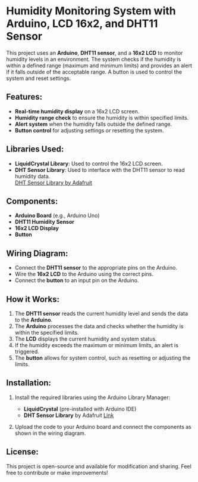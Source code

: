 

# Humidity Monitoring System with Arduino, LCD 16x2, and DHT11 Sensor

This project uses an **Arduino**, **DHT11 sensor**, and a **16x2 LCD** to monitor humidity levels in an environment. The system checks if the humidity is within a defined range (maximum and minimum limits) and provides an alert if it falls outside of the acceptable range. A button is used to control the system and reset settings.

## Features:
- **Real-time humidity display** on a 16x2 LCD screen.
- **Humidity range check** to ensure the humidity is within specified limits.
- **Alert system** when the humidity falls outside the defined range.
- **Button control** for adjusting settings or resetting the system.

## Libraries Used:
- **LiquidCrystal Library**: Used to control the 16x2 LCD screen.
- **DHT Sensor Library**: Used to interface with the DHT11 sensor to read humidity data.  
  [DHT Sensor Library by Adafruit](https://github.com/adafruit/DHT-sensor-library)

## Components:
- **Arduino Board** (e.g., Arduino Uno)
- **DHT11 Humidity Sensor**
- **16x2 LCD Display**
- **Button**

## Wiring Diagram:
- Connect the **DHT11 sensor** to the appropriate pins on the Arduino.
- Wire the **16x2 LCD** to the Arduino using the correct pins.
- Connect the **button** to an input pin on the Arduino.

## How it Works:
1. The **DHT11 sensor** reads the current humidity level and sends the data to the **Arduino**.
2. The **Arduino** processes the data and checks whether the humidity is within the specified limits.
3. The **LCD** displays the current humidity and system status.
4. If the humidity exceeds the maximum or minimum limits, an alert is triggered.
5. The **button** allows for system control, such as resetting or adjusting the limits.

## Installation:
1. Install the required libraries using the Arduino Library Manager:
   - **LiquidCrystal** (pre-installed with Arduino IDE)
   - **DHT Sensor Library** by Adafruit [Link](https://github.com/adafruit/DHT-sensor-library)
   
2. Upload the code to your Arduino board and connect the components as shown in the wiring diagram.

## License:
This project is open-source and available for modification and sharing. Feel free to contribute or make improvements!

